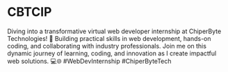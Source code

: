 # CBTCIP
Diving into a transformative virtual web developer internship at ChiperByte Technologies! 🚀 Building practical skills in web development, hands-on coding, and collaborating with industry professionals. Join me on this dynamic journey of learning, coding, and innovation as I create impactful web solutions. 💻🌐 #WebDevInternship #ChiperByteTech
